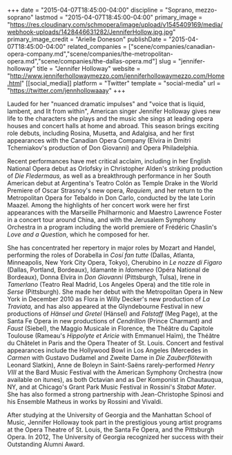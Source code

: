 +++
date = "2015-04-07T18:45:00-04:00"
discipline = "Soprano, mezzo-soprano"
lastmod = "2015-04-07T18:45:00-04:00"
primary_image = "https://res.cloudinary.com/schmopera/image/upload/v1545409169/media/webhook-uploads/1428446631282/JenniferHollow.jpg.jpg"
primary_image_credit = "Arielle Doneson"
publishDate = "2015-04-07T18:45:00-04:00"
related_companies = ["scene/companies/canadian-opera-company.md","scene/companies/the-metropolitan-opera.md","scene/companies/the-dallas-opera.md"]
slug = "jennifer-holloway"
title = "Jennifer Holloway"
website = "http://www.jenniferhollowaymezzo.com/jenniferhollowaymezzo.com/Home.html"
[[social_media]]
platform = "Twitter"
template = "social-media"
url = "https://twitter.com/jennhollowaaay"
+++

<p>
	Lauded for her "nuanced dramatic impulses" and "voice that is liquid, lambent, and lit from within", American singer Jennifer Holloway gives new life to the characters she plays and the music she sings at leading opera houses and concert halls at home and abroad. This season brings exciting role debuts, including Rosina, Musetta, and Adalgisa, and her first appearances with the Canadian Opera Company (Elvira in Dmitri Tcherniakov's production of Don Giovanni) and Opera Philadelphia.
</p>
<p>
	Recent performances have met critical acclaim, including in her English National Opera debut as Orlofsky in Christopher Alden's striking production of <em>Die Fledermaus, </em>as well as a breakthrough performance in her South American debut at Argentina's Teatro Colón as Temple Drake in the World Premiere of Oscar Strasnoy's new opera, <em>Requiem, </em>and her return to the Metropolitan Opera for Tebaldo in Don Carlo, conducted by the late Lorin Maazel. Among the highlights of her concert work were her first appearances with the Marseille Philharmonic and Maestro Lawrence Foster in a concert tour around China, and with the Jerusalem Symphony Orchestra in a program including the world premiere of Frédéric Chaslin's <em>Love and a Question</em>, which he composed for her.<br>
</p>
<p>
	She has concentrated her repertory in major roles by Mozart and Handel, performing the roles of Dorabella in <em>Cosí fan tutte </em>(Dallas, Atlanta, Minneapolis, New York City Opera, Tokyo), Cherubino in <em>Le nozze di Figaro </em>(Dallas, Portland, Bordeaux), Idamante in <em>Idomeneo</em> (Opéra National de Bordeaux), Donna Elvira in <em>Don Giovanni</em> (Pittsburgh, Tulsa), Irene in <em>Tamerlano</em> (Teatro Real Madrid, Los Angeles Opera) and the title role in <em>Serse</em> (Pittsburgh). She made her debut with the Metropolitan Opera in New York in December 2010 as Flora in Willy Decker's new production of <em>La Traviata,</em> and has also appeared at the Glyndebourne Festival in new productions of <em>Hänsel und Gretel</em> (Hänsel) and <em>Falstaff</em> (Meg Page), at the Santa Fe Opera in new productions of <em>Cendrillon</em> (Prince Charmant) and <em>Faust</em> (Siebel), the Maggio Musicale in Florence, the Théâtre du Capitole Toulouse (Rameau's <em>Hippolyte et Aricie</em> with Emmanuel Haïm), the Théâtre du Châtelet in Paris and the Opera Theater of St. Louis. Concert and festival appearances include the Hollywood Bowl in Los Angeles (Mercedes in <em>Carmen </em>with Gustavo Dudamel and Zweite Dame in <em>Die Zauberflöte</em>with Leonard Slatkin), Anne de Boleyn in Saint-Saëns rarely-performed <em>Henry VIII </em>at the Bard Music Festival with the American Symphony Orchestra (now available on itunes), as both Octavian and as Der Komponist in Chautauqua, NY, and at Chicago's Grant Park Music Festival in Rossini's <em>Stabat Mater</em>. She has also formed a strong partnership with Jean-Christophe Spinosi and his Ensemble Matheus in works by Rossini and Vivaldi.
</p>
<p>
	After studying at the University of Georgia and the Manhattan School of Music, Jennifer Holloway took part in the prestigious young artist programs at the Opera Theatre of St. Louis, the Santa Fe Opera, and the Pittsburgh Opera. In 2012, The University of Georgia recognized her success with their Outstanding Alumni Award.
</p>
